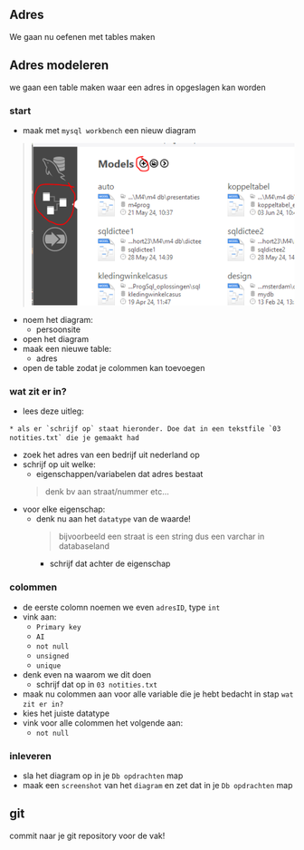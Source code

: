 ## Adres


We gaan nu oefenen met tables maken


## Adres modeleren

we gaan een table maken waar een adres in opgeslagen kan worden


### start

- maak met `mysql workbench` een nieuw diagram
>![](img/newdia.PNG)

- noem het diagram:
    - persoonsite
- open het diagram
- maak een nieuwe table:
    - adres
- open de table zodat je colommen kan toevoegen

### wat zit er in?

- lees deze uitleg:
```
* als er `schrijf op` staat hieronder. Doe dat in een tekstfile `03 notities.txt` die je gemaakt had
```
- zoek het adres van een bedrijf uit nederland op
- schrijf op uit welke:
    - eigenschappen/variabelen dat adres bestaat 
    > denk bv aan straat/nummer etc...
- voor elke eigenschap:
    - denk nu aan het `datatype` van de waarde!
        > bijvoorbeeld een straat is een string dus een varchar in databaseland 
        - schrijf dat achter de eigenschap

### colommen

- de eerste colomn noemen we even `adresID`, type `int`
- vink aan:
    - `Primary key`
    - `AI`
    - `not null`
    - `unsigned` 
    - `unique`
- denk even na waarom we dit doen
    - schrijf dat op in `03 notities.txt`
- maak nu colommen aan voor alle variable die je hebt bedacht in stap  `wat zit er in?`
- kies het juiste datatype 
- vink voor alle colommen het volgende aan:
    - `not null`

### inleveren
- sla het diagram op in je `Db opdrachten` map
- maak een `screenshot` van het `diagram` en zet dat in je `Db opdrachten` map


## git

commit naar je git repository voor de vak!